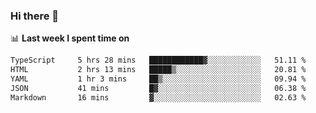 ### Hi there 👋

<!--
**DBvc/DBvc** is a ✨ _special_ ✨ repository because its `README.md` (this file) appears on your GitHub profile.

Here are some ideas to get you started:

- 🔭 I’m currently working on ...
- 🌱 I’m currently learning ...
- 👯 I’m looking to collaborate on ...
- 🤔 I’m looking for help with ...
- 💬 Ask me about ...
- 📫 How to reach me: ...
- 😄 Pronouns: ...
- ⚡ Fun fact: ...
-->

📊 **Last week I spent time on**
<!--START_SECTION:waka-->

```txt
TypeScript     5 hrs 28 mins   ████████████▓░░░░░░░░░░░░   51.11 %
HTML           2 hrs 13 mins   █████▒░░░░░░░░░░░░░░░░░░░   20.81 %
YAML           1 hr 3 mins     ██▒░░░░░░░░░░░░░░░░░░░░░░   09.94 %
JSON           41 mins         █▓░░░░░░░░░░░░░░░░░░░░░░░   06.38 %
Markdown       16 mins         ▓░░░░░░░░░░░░░░░░░░░░░░░░   02.63 %
```

<!--END_SECTION:waka-->
